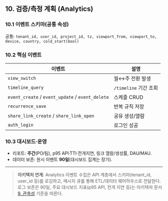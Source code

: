## 10. 검증/측정 계획 (Analytics)

### 10.1 이벤트 스키마(공통 속성)

공통: `tenant_id, user_id, project_id, tz, viewport_from, viewport_to, device, country, cold_start(bool)`

### 10.2 핵심 이벤트

| 이벤트 | 설명 |
|---|---|
| `view_switch` | 월↔주 전환 발생 |
| `timeline_query` | `/timeline` 기간 조회 |
| `event_create` / `event_update` / `event_delete` | 스케줄 CRUD |
| `recurrence_save` | 반복 규칙 저장 |
| `share_link_create` / `share_link_open` | 공유 생성/열람 |
| `auth_login` | 로그인 성공 |

### 10.3 대시보드·운영

- 리포트: **주간**(PO/팀), p95 API·TTI·전개지연, 링크 열람/생성률, DAU/MAU.
- 데이터 보존: 원시 이벤트 **90일**(대시보드 집계는 장기).

---

> **아키텍처 연계**: Analytics 이벤트 수집은 API 계층에서 스키마(tenant_id, user_id 등)를 로깅하고, 메시지 큐를 통해 ETL/데이터 웨어하우스로 전달한다. 로그 보존은 90일, 주요 대시보드 지표(p95 API, 전개 지연 등)는 아키텍처 문서 [9. 관측성](../architecture/09-observability-and-quality.md) 기준을 따른다.
